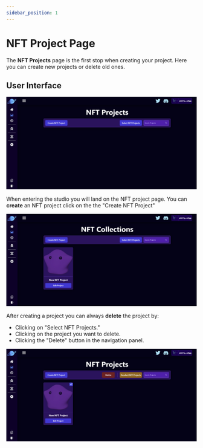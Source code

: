```yaml
---
sidebar_position: 1
---
```


# NFT Project Page

The **NFT Projects** page is the first stop when creating your project. Here you can create new projects or delete old ones.

## User Interface

![NFT Project Page](/img/nft-projects/create-nft-project/nft-project-page/nft-project-page.png)

When entering the studio you will land on the NFT project page. You can **create** an NFT project click on the the "Create NFT Project"

![NFT Project Page With Project](/img/nft-projects/create-nft-project/nft-project-page/nft-project-page-with-project.png)

After creating a project you can always **delete** the project by:

-   Clicking on "Select NFT Projects."
-   Clicking on the project you want to delete.
-   Clicking the "Delete" button in the navigation panel.

![NFT Project Page With Delete](/img/nft-projects/create-nft-project/nft-project-page/nft-project-page-with-delete.png)
